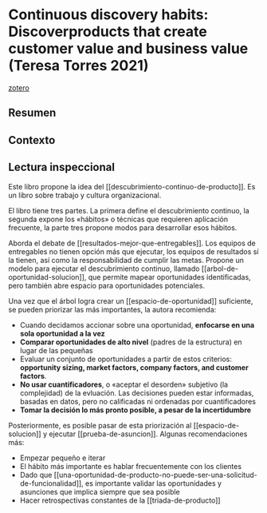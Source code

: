 # Continuous discovery habits: Discoverproducts that create customer value and business value (Teresa Torres 2021)
[zotero](zotero://select/items/@torres2021)

## Resumen


## Contexto

## Lectura inspeccional

<!--Según el título, prefacio, epígrafe, solapa-->

Este libro propone la idea del [[descubrimiento-continuo-de-producto]]. Es un libro sobre trabajo y cultura organizacional.

El libro tiene tres partes. La primera define el descubrimiento continuo, la segunda expone los «hábitos» o técnicas que requieren aplicación frecuente, la parte tres propone modos para desarrollar esos hábitos.

Aborda el debate de [[resultados-mejor-que-entregables]]. Los equipos de entregables no tienen opción más que ejecutar, los equipos de resultados sí la tienen, así como la responsabilidad de cumplir las metas. Propone un modelo para ejecutar el descubrimiento continuo, llamado [[arbol-de-oportunidad-solucion]], que permite mapear oportunidades identificadas, pero también abre espacio para oportunidades potenciales.

Una vez que el árbol logra crear un [[espacio-de-oportunidad]] suficiente, se pueden priorizar las más importantes, la autora recomienda:

- Cuando decidamos accionar sobre una oportunidad, **enfocarse en una sola oportunidad a la vez**
- **Comparar oportunidades de alto nivel** (padres de la estructura) en lugar de las pequeñas
- Evaluar un conjunto de oportunidades a partir de estos criterios: **opportunity sizing, market factors, company factors, and customer factors**. 
- **No usar cuantificadores**, o «aceptar el desorden» subjetivo (la complejidad) de la evluación. Las decisiones pueden estar informadas, basadas en datos, pero no calificadas ni ordenadas por cuantificadores
- **Tomar la decisión lo más pronto posible, a pesar de la incertidumbre**

Posteriormente, es posible pasar de esta priorización al [[espacio-de-solucion]] y ejecutar [[prueba-de-asuncion]]. Algunas recomendaciones más:

- Empezar pequeño e iterar
- El hábito más importante es hablar frecuentemente con los clientes
- Dado que [[una-oportunidad-de-producto-no-puede-ser-una-solicitud-de-funcionalidad]], es importante validar las oportunidades y asunciones que implica siempre que sea posible
- Hacer retrospectivas constantes de la [[triada-de-producto]]
